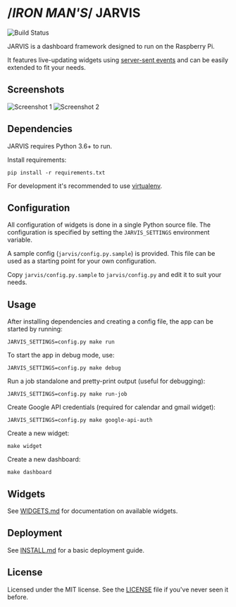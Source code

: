 /*IRON MAN'S*/
JARVIS
======

![Build Status](https://github.com/mpolden/jarvis2/workflows/ci/badge.svg)

JARVIS is a dashboard framework designed to run on the Raspberry Pi.

It features live-updating widgets using
[server-sent events](https://en.wikipedia.org/wiki/Server-sent_events) and can be
easily extended to fit your needs.

Screenshots
-----------
![Screenshot 1](docs/jarvis2.png)
![Screenshot 2](docs/jarvis2_1.png)

Dependencies
------------
JARVIS requires Python 3.6+ to run.

Install requirements:

    pip install -r requirements.txt

For development it's recommended to use [virtualenv](https://virtualenv.pypa.io).

Configuration
-------------
All configuration of widgets is done in a single Python source file. The
configuration is specified by setting the `JARVIS_SETTINGS` environment
variable.

A sample config (`jarvis/config.py.sample`) is provided. This file can be used as a
starting point for your own configuration.

Copy `jarvis/config.py.sample` to `jarvis/config.py` and edit it to suit your needs.

Usage
-----
After installing dependencies and creating a config file, the app can be started
by running:

    JARVIS_SETTINGS=config.py make run

To start the app in debug mode, use:

    JARVIS_SETTINGS=config.py make debug

Run a job standalone and pretty-print output (useful for debugging):

    JARVIS_SETTINGS=config.py make run-job

Create Google API credentials (required for calendar and gmail widget):

    JARVIS_SETTINGS=config.py make google-api-auth

Create a new widget:

    make widget

Create a new dashboard:

    make dashboard

Widgets
-------
See [WIDGETS.md](docs/WIDGETS.md) for documentation on available widgets.

Deployment
----------
See [INSTALL.md](docs/INSTALL.md) for a basic deployment guide.

License
-------
Licensed under the MIT license. See the [LICENSE](LICENSE) file if you've never
seen it before.
